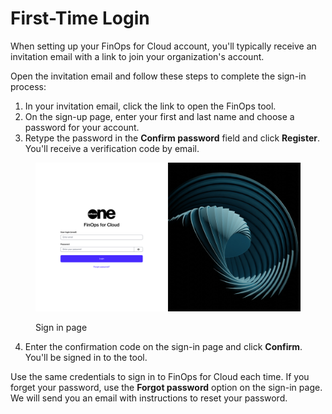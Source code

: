# First-Time Login

When setting up your FinOps for Cloud account, you'll typically receive an invitation email with a link to join your organization's account.&#x20;

Open the invitation email and follow these steps to complete the sign-in process:

1. In your invitation email, click the link to open the FinOps tool.
2. On the sign-up page, enter your first and last name and choose a password for your account.&#x20;
3. Retype the password in the **Confirm password** field and click **Register**. You'll receive a verification code by email.

<figure><img src="../../.gitbook/assets/finops_signIn.png" alt=""><figcaption><p>Sign in page</p></figcaption></figure>

4. Enter the confirmation code on the sign-in page and click **Confirm**. You'll be signed in to the tool.&#x20;

Use the same credentials to sign in to FinOps for Cloud each time. If you forget your password, use the **Forgot password** option on the sign-in page. We will send you an email with instructions to reset your password.
